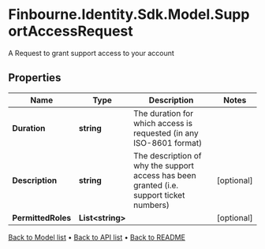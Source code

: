 # Finbourne.Identity.Sdk.Model.SupportAccessRequest
A Request to grant support access to your account

## Properties

Name | Type | Description | Notes
------------ | ------------- | ------------- | -------------
**Duration** | **string** | The duration for which access is requested (in any ISO-8601 format) | 
**Description** | **string** | The description of why the support access has been granted (i.e. support ticket numbers) | [optional] 
**PermittedRoles** | **List&lt;string&gt;** |  | [optional] 

[Back to Model list](../README.md#documentation-for-models) &#8226; [Back to API list](../README.md#documentation-for-api-endpoints) &#8226; [Back to README](../README.md)

